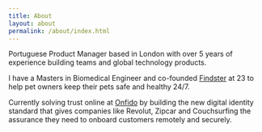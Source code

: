 ```yaml
---
title: About
layout: about
permalink: /about/index.html
---
```

Portuguese Product Manager based in London with over 5 years of experience building teams and global technology products.

I have a Masters in Biomedical Engineer and co-founded [Findster](https://getfindster.com/) at 23 to help pet owners keep their pets safe and healthy 24/7.

Currently solving trust online at [Onfido](https://onfido.com/) by building the new digital identity standard that gives companies like Revolut, Zipcar and Couchsurfing the assurance they need to onboard customers remotely and securely.